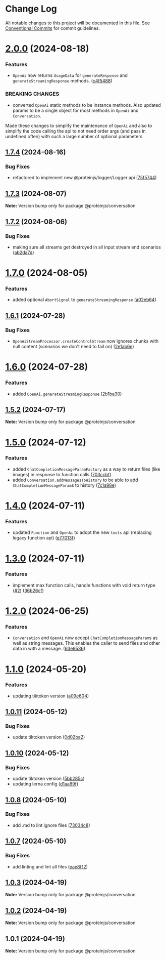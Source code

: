 # Change Log

All notable changes to this project will be documented in this file.
See [Conventional Commits](https://conventionalcommits.org) for commit guidelines.

# [2.0.0](https://github.com/proteinjs/conversation/compare/@proteinjs/conversation@1.7.5...@proteinjs/conversation@2.0.0) (2024-08-18)


### Features

* `OpenAi` now returns `UsageData` for `generateResponse` and `generateStreamingResponse` methods. ([c4f5488](https://github.com/proteinjs/conversation/commit/c4f54888949a3c64beda24a1735f6af2dbf7329d))


### BREAKING CHANGES

* converted `OpenAi` static methods to be instance methods. Also updated params to be a single object for most methods in `OpenAi` and `Conversation`.

Made these changes to simplify the maintenance of `OpenAi` and also to simplify the code calling the api to not need order args (and pass in undefined often) with such a large number of optional parameters.





## [1.7.4](https://github.com/proteinjs/conversation/compare/@proteinjs/conversation@1.7.3...@proteinjs/conversation@1.7.4) (2024-08-16)


### Bug Fixes

* refactored to implement new @proteinjs/logger/Logger api ([75f5744](https://github.com/proteinjs/conversation/commit/75f5744129c0798ef7a792b6bbe5463c4684e416))





## [1.7.3](https://github.com/proteinjs/conversation/compare/@proteinjs/conversation@1.7.2...@proteinjs/conversation@1.7.3) (2024-08-07)

**Note:** Version bump only for package @proteinjs/conversation





## [1.7.2](https://github.com/proteinjs/conversation/compare/@proteinjs/conversation@1.7.1...@proteinjs/conversation@1.7.2) (2024-08-06)


### Bug Fixes

* making sure all streams get destroyed in all input stream end scenarios ([ab2da7d](https://github.com/proteinjs/conversation/commit/ab2da7dfbc42a0bccae73db9ab49da8c1a01b61b))





# [1.7.0](https://github.com/proteinjs/conversation/compare/@proteinjs/conversation@1.6.1...@proteinjs/conversation@1.7.0) (2024-08-05)


### Features

* added optional `AbortSignal` to `generateStreamingResponse` ([a02eb64](https://github.com/proteinjs/conversation/commit/a02eb64444629bc4ec97f7336322fdfcec97d41b))





## [1.6.1](https://github.com/proteinjs/conversation/compare/@proteinjs/conversation@1.6.0...@proteinjs/conversation@1.6.1) (2024-07-28)


### Bug Fixes

* `OpenAiStreamProcessor.createControlStream` now ignores chunks with null content (scenarios we don't need to fail on) ([2e1ab6e](https://github.com/proteinjs/conversation/commit/2e1ab6ea1e2c38552ddd2035225bd0ba80a77fef))





# [1.6.0](https://github.com/proteinjs/conversation/compare/@proteinjs/conversation@1.5.2...@proteinjs/conversation@1.6.0) (2024-07-28)


### Features

* added `OpenAi.generateStreamingResponse` ([2b1ba30](https://github.com/proteinjs/conversation/commit/2b1ba30a7e27f84f4fe076be9d6e2ea46ac4df9d))





## [1.5.2](https://github.com/proteinjs/conversation/compare/@proteinjs/conversation@1.5.1...@proteinjs/conversation@1.5.2) (2024-07-17)

**Note:** Version bump only for package @proteinjs/conversation





# [1.5.0](https://github.com/proteinjs/conversation/compare/@proteinjs/conversation@1.4.0...@proteinjs/conversation@1.5.0) (2024-07-12)


### Features

* added `ChatCompletionMessageParamFactory` as a way to return files (like images) in response to function calls ([703ccbf](https://github.com/proteinjs/conversation/commit/703ccbfca2d644cd59d457bba57016e75cfc36a2))
* added `Conversation.addMessagesToHistory` to be able to add `ChatCompletionMessageParam`s to history ([7c1a98e](https://github.com/proteinjs/conversation/commit/7c1a98eb9acc57813aa7dd7ebd62893a6452dbca))





# [1.4.0](https://github.com/proteinjs/conversation/compare/@proteinjs/conversation@1.3.0...@proteinjs/conversation@1.4.0) (2024-07-11)


### Features

* updated `Function` and `OpenAi` to adopt the new `tools` api (replacing legacy function api) ([e77013f](https://github.com/proteinjs/conversation/commit/e77013f20af9e857fadbf9cb3709eb7325b601d3))





# [1.3.0](https://github.com/proteinjs/conversation/compare/@proteinjs/conversation@1.2.2...@proteinjs/conversation@1.3.0) (2024-07-11)


### Features

* implement max function calls, handle functions with void return type ([#2](https://github.com/proteinjs/conversation/issues/2)) ([36b26cf](https://github.com/proteinjs/conversation/commit/36b26cf31782c68ae230d7ae75c678d633340f44))





# [1.2.0](https://github.com/proteinjs/conversation/compare/@proteinjs/conversation@1.1.0...@proteinjs/conversation@1.2.0) (2024-06-25)


### Features

* `Conversation` and `OpenAi` now accept `ChatCompletionMessageParam`s as well as string messages. This enables the caller to send files and other data in with a message. ([63e9536](https://github.com/proteinjs/conversation/commit/63e9536fa39de09e85848b9658a30d1d4eb2face))





# [1.1.0](https://github.com/proteinjs/conversation/compare/@proteinjs/conversation@1.0.11...@proteinjs/conversation@1.1.0) (2024-05-20)


### Features

* updating tiktoken version ([a09e604](https://github.com/proteinjs/conversation/commit/a09e604c6174788b4a7c4cf757db6157acc8095f))





## [1.0.11](https://github.com/proteinjs/conversation/compare/@proteinjs/conversation@1.0.10...@proteinjs/conversation@1.0.11) (2024-05-12)


### Bug Fixes

* update tiktoken version ([0d02ba2](https://github.com/proteinjs/conversation/commit/0d02ba20ece095027c3ebb2c0de5c4e088b4d4e9))





## [1.0.10](https://github.com/proteinjs/conversation/compare/@proteinjs/conversation@1.0.9...@proteinjs/conversation@1.0.10) (2024-05-12)


### Bug Fixes

* update tiktoken version ([5bb285c](https://github.com/proteinjs/conversation/commit/5bb285ca4eafa499d844b25504fbc744bc2a181f))
* updating lerna config ([d1aa89f](https://github.com/proteinjs/conversation/commit/d1aa89f89dbe155a9a3b4f7d74cc860a08e720d9))





## [1.0.8](https://github.com/proteinjs/conversation/compare/@proteinjs/conversation@1.0.7...@proteinjs/conversation@1.0.8) (2024-05-10)


### Bug Fixes

* add .md to lint ignore files ([73034c8](https://github.com/proteinjs/conversation/commit/73034c883bdbd45ad098999258407d6396d6ed8c))





## [1.0.7](https://github.com/proteinjs/conversation/compare/@proteinjs/conversation@1.0.6...@proteinjs/conversation@1.0.7) (2024-05-10)


### Bug Fixes

* add linting and lint all files ([eae8f12](https://github.com/proteinjs/conversation/commit/eae8f128bb40ccc2a6656ec847ef4f39fc50c11b))





## [1.0.3](https://github.com/proteinjs/conversation/compare/@proteinjs/conversation@1.0.2...@proteinjs/conversation@1.0.3) (2024-04-19)

**Note:** Version bump only for package @proteinjs/conversation

## [1.0.2](https://github.com/proteinjs/conversation/compare/@proteinjs/conversation@1.0.1...@proteinjs/conversation@1.0.2) (2024-04-19)

**Note:** Version bump only for package @proteinjs/conversation

## 1.0.1 (2024-04-19)

**Note:** Version bump only for package @proteinjs/conversation
